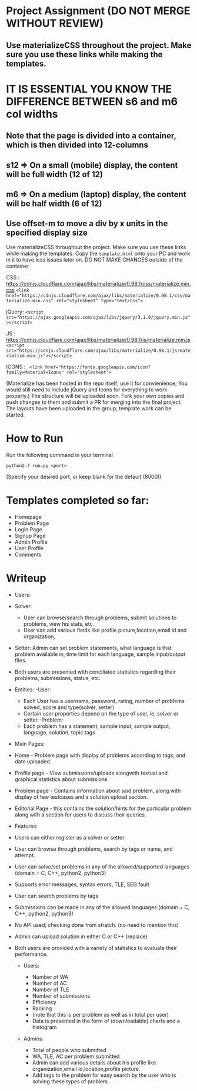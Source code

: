 # Project Assignment (DO NOT MERGE WITHOUT REVIEW) 

## Use materializeCSS throughout the project. Make sure you use these links while making the templates.
# IT IS ESSENTIAL YOU KNOW THE DIFFERENCE BETWEEN s6 and m6 col widths
## Note that the page is divided into a container, which is then divided into 12-columns
## s12 => On a small (mobile) display, the content will be full width (12 of 12)
## m6 => On a medium (laptop) display, the content will be half width (6 of 12)
## Use offset-m<x> to move a div by x units in the specified display size

Use materializeCSS throughout the project. Make sure you use these links while making the templates.
Copy the ` template.html ` onto your PC and work in it to have less issues later on. DO NOT MAKE CHANGES outside of the container

CSS : https://cdnjs.cloudflare.com/ajax/libs/materialize/0.98.1/css/materialize.min.css
` <link href="https://cdnjs.cloudflare.com/ajax/libs/materialize/0.98.1/css/materialize.min.css" rel="stylesheet" type="text/css"> `

jQuery: ` <script src="https://ajax.googleapis.com/ajax/libs/jquery/3.1.0/jquery.min.js"></script> `

JS  : https://cdnjs.cloudflare.com/ajax/libs/materialize/0.98.1/js/materialize.min.js
` <script src="https://cdnjs.cloudflare.com/ajax/libs/materialize/0.98.1/js/materialize.min.js"></script> `

ICONS : ` <link href="https://fonts.googleapis.com/icon?family=Material+Icons" rel="stylesheet">`

(Materialize has been hosted in the repo itself; use it for convienience; You would still need to include jQuery and Icons for everything to work properly.)
The structure will be uploaded soon. Fork your own copies and push changes to them and submit a PR for merging into the final project.
The layouts have been uploaded in the group; template work can be started. 


# How to Run

Run the following command in your terminal

` python2.7 run.py <port> `

(Specify your desired port, or keep blank for the default (8000))

# Templates completed so far:

- Homepage
- Problem Page
- Login Page
- Signup Page
- Admin Profile
- User Profile
- Comments 

# Writeup 
- Users:
 - Solver: 
 	- User can browse/search through problems, submit solutions to problems, view his stats, etc.
 	- User can add various fields like profile picture,location,email id and organization,
 - Setter: Admin can set problem statements, what language is that problem available in, time limit for each language, sample input/output files.
 - Both users are presented with conciliated statistics regarding their problems, submissions, status, etc.

- Entities:
 -User:
 	- Each User has a username, password, rating, number of problems solved, score and type(solver, setter)
 	- Certain user properties depend on the type of user, ie, solver or setter
 -Problem:
 	- Each problem has a statement, sample input, sample output, language, solution, topic tags

- Main Pages:
 - Home - Problem page with display of problems according to tags, and date uploaded.
 - Profile page - View submissions/uploads alongwith textual and graphical statistics about submissions
 - Problem page - Contains information about said problem, along with display of few testcases and a solution upload section.
 - Editorial Page - this contains the solution/hints for the particular problem along with a section for users to discuss their queries.

- Features:
 - Users can either register as a solver or setter.
 - User can browse through problems, search by tags or name, and attempt.
 - User can solve/set problems in any of the allowed/supported languages (domain = C, C++, python2, python3)
 - Supports error messages, syntax errors, TLE, SEG fault
 - User can search problems by tags 

 - Submissions can be made in any of the allowed languages (domain =  C, C++, python2, python3)
 - No API used; checking done from stratch. (no need to mention this)
 - Admin can upload solution in either C or C++ (replace)

 - Both users are provided with a variety of statistics to evaluate their performance.
 	- Users:
 		- Number of WA
 		- Number of AC
 		- Number of TLE
 		- Number of submissions
 		- Efficiency
 		- Ranking 
 		- (note that this is per problem as well as in total per user)
 		- Data is presented in the form of (downloadable) charts and a histogram

 	- Admins:
 		- Total of people who submitted 
 		- WA, TLE, AC per problem submitted
 		- Admin can add various details about his profile like organization,email id,location,profile picture.
 		- Add tags to the problem for easy search by the user who is solving these types of problem. 
